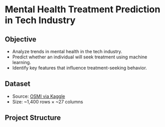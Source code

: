 # Mental Health Treatment Prediction in Tech Industry

## Objective
- Analyze trends in mental health in the tech industry.
- Predict whether an individual will seek treatment using machine learning.
- Identify key features that influence treatment-seeking behavior.

## Dataset
- Source: [OSMI via Kaggle](https://www.kaggle.com/datasets/osmi/mental-health-in-tech-survey)
- Size: ~1,400 rows × ~27 columns

## Project Structure